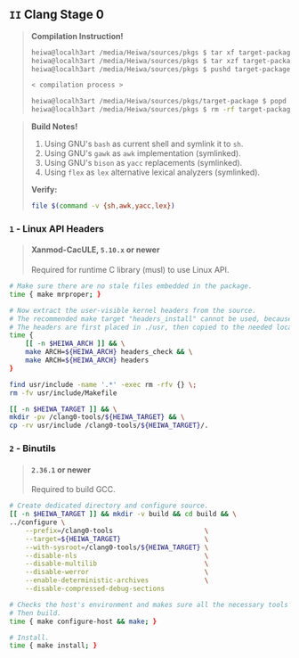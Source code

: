 ## `II` Clang Stage 0
> **Compilation Instruction!**
> ```sh
> heiwa@localh3art /media/Heiwa/sources/pkgs $ tar xf target-package.tar.xz
> heiwa@localh3art /media/Heiwa/sources/pkgs $ tar xzf target-package.tar.gz
> heiwa@localh3art /media/Heiwa/sources/pkgs $ pushd target-package
> 
> < compilation process >
> 
> heiwa@localh3art /media/Heiwa/sources/pkgs/target-package $ popd
> heiwa@localh3art /media/Heiwa/sources/pkgs $ rm -rf target-package
> ```

> **Build Notes!**
> 1. Using GNU's `bash` as current shell and symlink it to `sh`.
> 2. Using GNU's `gawk` as `awk` implementation (symlinked).
> 3. Using GNU's `bison` as `yacc` replacements (symlinked).
> 4. Using `flex` as `lex` alternative lexical analyzers (symlinked).
> 
> **Verify:**
> ```sh
> file $(command -v {sh,awk,yacc,lex})
> ```

### `1` - Linux API Headers
> #### Xanmod-CacULE, `5.10.x` or newer
> Required for runtime C library (musl) to use Linux API.
```sh
# Make sure there are no stale files embedded in the package.
time { make mrproper; }

# Now extract the user-visible kernel headers from the source.
# The recommended make target "headers_install" cannot be used, because it requires rsync, which may not be available.
# The headers are first placed in ./usr, then copied to the needed location.
time {
    [[ -n $HEIWA_ARCH ]] && \
    make ARCH=${HEIWA_ARCH} headers_check && \
    make ARCH=${HEIWA_ARCH} headers
}

find usr/include -name '.*' -exec rm -rfv {} \;
rm -fv usr/include/Makefile

[[ -n $HEIWA_TARGET ]] && \
mkdir -pv /clang0-tools/${HEIWA_TARGET} && \
cp -rv usr/include /clang0-tools/${HEIWA_TARGET}/.
```

### `2` - Binutils
> #### `2.36.1` or newer
> Required to build GCC.
```sh
# Create dedicated directory and configure source.
[[ -n $HEIWA_TARGET ]] && mkdir -v build && cd build && \
../configure \
    --prefix=/clang0-tools                       \
    --target=${HEIWA_TARGET}                     \
    --with-sysroot=/clang0-tools/${HEIWA_TARGET} \
    --disable-nls                                \
    --disable-multilib                           \
    --disable-werror                             \
    --enable-deterministic-archives              \
    --disable-compressed-debug-sections

# Checks the host's environment and makes sure all the necessary tools are available to compile Binutils.
# Then build.
time { make configure-host && make; }

# Install.
time { make install; }
```
